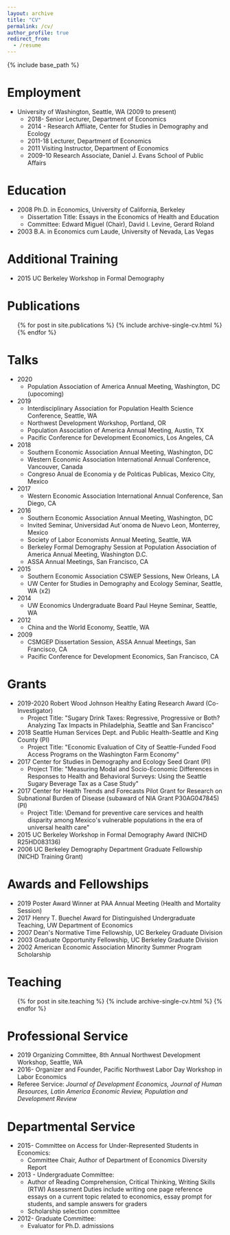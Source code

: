 ```yaml
---
layout: archive
title: "CV"
permalink: /cv/
author_profile: true
redirect_from:
  - /resume
---
```


{% include base_path %}

Employment
======
* University of Washington, Seattle, WA (2009 to present)
  * 2018- Senior Lecturer, Department of Economics
  * 2014 - Research Affliate, Center for Studies in Demography and Ecology
  * 2011-18 Lecturer, Department of Economics
  * 2011 Visiting Instructor, Department of Economics
  * 2009-10 Research Associate, Daniel J. Evans School of Public Affairs

Education
======
* 2008 Ph.D. in Economics, University of California, Berkeley
  * Dissertation Title: Essays in the Economics of Health and Education
  * Committee: Edward Miguel (Chair), David I. Levine, Gerard Roland
* 2003 B.A. in Economics cum Laude, University of Nevada, Las Vegas

Additional Training
======
* 2015 UC Berkeley Workshop in Formal Demography


Publications
======
  <ul>{% for post in site.publications %}
    {% include archive-single-cv.html %}
  {% endfor %}</ul>
  
Talks
======
* 2020 <br>
  * Population Association of America Annual Meeting, Washington, DC (upocoming)
* 2019 <br>
  * Interdisciplinary Association for Population Health Science Conference, Seattle, WA  
  * Northwest Development Workshop, Portland, OR
  * Population Association of America Annual Meeting, Austin, TX
  * Pacific Conference for Development Economics, Los Angeles, CA
* 2018 <br>
  * Southern Economic Association Annual Meeting, Washington, DC
  * Western Economic Association International Annual Conference, Vancouver, Canada
  * Congreso Anual de Economia y de Polıticas Publicas, Mexico City, Mexico
* 2017 <br>
  * Western Economic Association International Annual Conference, San Diego, CA
* 2016 <br>
  * Southern Economic Association Annual Meeting, Washington, DC
  * Invited Seminar, Universidad Aut´onoma de Nuevo Leon, Monterrey, Mexico
  * Society of Labor Economists Annual Meeting, Seattle, WA
  * Berkeley Formal Demography Session at Population Association of America
    Annual Meeting, Washington D.C.
  * ASSA Annual Meetings, San Francisco, CA
* 2015 <br>
  * Southern Economic Association CSWEP Sessions, New Orleans, LA
  * UW Center for Studies in Demography and Ecology Seminar, Seattle, WA (x2)
* 2014 <br>
  * UW Economics Undergraduate Board Paul Heyne Seminar, Seattle, WA
* 2012 <br>
  * China and the World Economy, Seattle, WA
* 2009 <br>
  * CSMGEP Dissertation Session, ASSA Annual Meetings, San Francisco, CA
  * Pacific Conference for Development Economics, San Francisco, CA

  
Grants
======
* 2019-2020 Robert Wood Johnson Healthy Eating Research Award (Co-Investigator)
  * Project Title: "Sugary Drink Taxes: Regressive, Progressive or Both? Analyzing Tax
    Impacts in Philadelphia, Seattle and San Francisco"
* 2018 Seattle Human Services Dept. and Public Health-Seattle and King County (PI)
  * Project Title: "Economic Evaluation of City of Seattle-Funded Food Access
    Programs on the Washington Farm Economy"
* 2017 Center for Studies in Demography and Ecology Seed Grant (PI)
  * Project Title: "Measuring Modal and Socio-Economic Differences in Responses to
    Health and Behavioral Surveys: Using the Seattle Sugary Beverage Tax as a Case Study"
* 2017 Center for Health Trends and Forecasts Pilot Grant for Research on
  Subnational Burden of Disease (subaward of NIA Grant P30AG047845) (PI)
  * Project Title: \Demand for preventive care services and health disparity
    among Mexico's vulnerable populations in the era of universal health care"
* 2015 UC Berkeley Workshop in Formal Demography Award (NICHD R25HD083136)
* 2006 UC Berkeley Demography Department Graduate Fellowship (NICHD Training Grant)

Awards and Fellowships
======
* 2019 Poster Award Winner at PAA Annual Meeting (Health and Mortality Session)
* 2017 Henry T. Buechel Award for Distinguished Undergraduate Teaching,
  UW Department of Economics
* 2007 Dean's Normative Time Fellowship, UC Berkeley Graduate Division
* 2003 Graduate Opportunity Fellowship, UC Berkeley Graduate Division
* 2002 American Economic Association Minority Summer Program Scholarship

Teaching
======
  <ul>{% for post in site.teaching %}
    {% include archive-single-cv.html %}
  {% endfor %}</ul>
  
Professional Service
======
* 2019 Organizing Committee, 8th Annual Northwest Development Workshop, Seattle, WA
* 2016- Organizer and Founder, Pacific Northwest Labor Day Workshop in Labor Economics
* Referee Service: <i>Journal of Development Economics, Journal of Human Resources, Latin America Economic
Review, Population and Development Review </i>

Departmental Service
======
* 2015- Committee on Access for Under-Represented Students in Economics:
  * Committee Chair, Author of Department of Economics Diversity Report
* 2013 - Undergraduate Committee:
  * Author of Reading Comprehension, Critical Thinking, Writing Skills (RTW) Assessment
    Duties include writing one page reference essays on a current topic related to economics,
    essay prompt for students, and sample answers for graders
  * Scholarship selection committee
* 2012- Graduate Committee:
  * Evaluator for Ph.D. admissions
